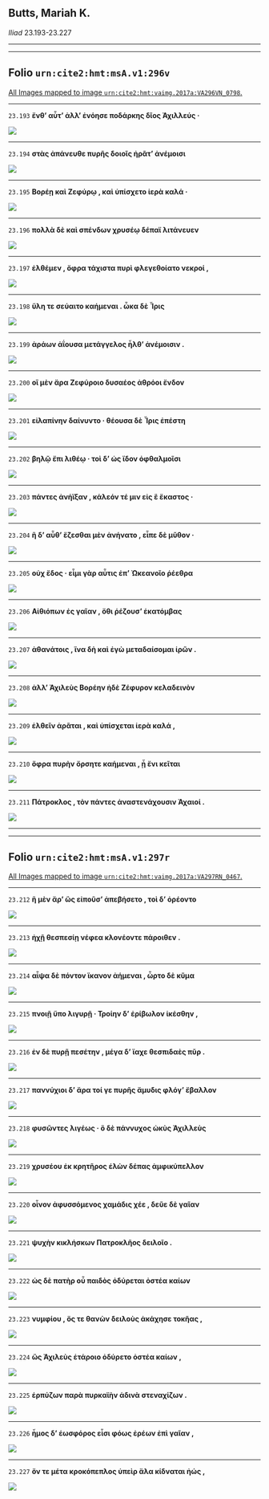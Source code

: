 

## Butts, Mariah K.

*Iliad* 23.193-23.227

---

---

## **Folio `urn:cite2:hmt:msA.v1:296v`**



[All Images mapped to image `urn:cite2:hmt:vaimg.2017a:VA296VN_0798`.](http://www.homermultitext.org/ict2/index.html?urn=urn:cite2:hmt:vaimg.2017a:VA296VN_0798@0.4749,0.3553,0.4272,0.01978&urn=urn:cite2:hmt:vaimg.2017a:VA296VN_0798@0.4773,0.3743,0.4204,0.02006&urn=urn:cite2:hmt:vaimg.2017a:VA296VN_0798@0.4775,0.3931,0.4165,0.02227&urn=urn:cite2:hmt:vaimg.2017a:VA296VN_0798@0.4738,0.4113,0.4392,0.02531&urn=urn:cite2:hmt:vaimg.2017a:VA296VN_0798@0.4725,0.4318,0.4543,0.02282&urn=urn:cite2:hmt:vaimg.2017a:VA296VN_0798@0.4792,0.4528,0.3791,0.01909&urn=urn:cite2:hmt:vaimg.2017a:VA296VN_0798@0.4792,0.4700,0.3957,0.02296&urn=urn:cite2:hmt:vaimg.2017a:VA296VN_0798@0.4796,0.4903,0.3926,0.01992&urn=urn:cite2:hmt:vaimg.2017a:VA296VN_0798@0.4751,0.5082,0.4090,0.01895&urn=urn:cite2:hmt:vaimg.2017a:VA296VN_0798@0.4773,0.5256,0.4042,0.02254&urn=urn:cite2:hmt:vaimg.2017a:VA296VN_0798@0.4753,0.5461,0.4060,0.01923&urn=urn:cite2:hmt:vaimg.2017a:VA296VN_0798@0.4786,0.5638,0.4143,0.02019&urn=urn:cite2:hmt:vaimg.2017a:VA296VN_0798@0.4735,0.5812,0.3935,0.02420&urn=urn:cite2:hmt:vaimg.2017a:VA296VN_0798@0.4742,0.6036,0.4095,0.01964&urn=urn:cite2:hmt:vaimg.2017a:VA296VN_0798@0.4755,0.6230,0.4210,0.02047&urn=urn:cite2:hmt:vaimg.2017a:VA296VN_0798@0.4768,0.6396,0.4193,0.02227&urn=urn:cite2:hmt:vaimg.2017a:VA296VN_0798@0.4737,0.6595,0.4046,0.02144&urn=urn:cite2:hmt:vaimg.2017a:VA296VN_0798@0.4735,0.6780,0.4188,0.02254&urn=urn:cite2:hmt:vaimg.2017a:VA296VN_0798@0.4738,0.6985,0.4258,0.02144)

---- 

 `23.193`  **ἔνθʼ αὖτʼ ἀλλʼ ἐνόησε ποδάρκης δῖος Ἀχιλλεύς ·** 

 <a href="http://www.homermultitext.org/ict2/index.html?urn=urn:cite2:hmt:vaimg.2017a:VA296VN_0798@0.4749,0.3553,0.4272,0.01978"><img src="http://beta.hpcc.uh.edu/scs/image/500/500/urn:cite2:hmt:vaimg.2017a:VA296VN_0798@0.4749,0.3553,0.4272,0.01978"/></a> 

---- 

 `23.194`  **στὰς ἀπάνευθε πυρῆς δοιοῖς ἠρᾶτʼ ἀνέμοισι** 

 <a href="http://www.homermultitext.org/ict2/index.html?urn=urn:cite2:hmt:vaimg.2017a:VA296VN_0798@0.4773,0.3743,0.4204,0.02006"><img src="http://beta.hpcc.uh.edu/scs/image/500/500/urn:cite2:hmt:vaimg.2017a:VA296VN_0798@0.4773,0.3743,0.4204,0.02006"/></a> 

---- 

 `23.195`  **Βορέῃ καὶ Ζεφύρῳ , καὶ ὑπίσχετο ἱερὰ καλά ·** 

 <a href="http://www.homermultitext.org/ict2/index.html?urn=urn:cite2:hmt:vaimg.2017a:VA296VN_0798@0.4775,0.3931,0.4165,0.02227"><img src="http://beta.hpcc.uh.edu/scs/image/500/500/urn:cite2:hmt:vaimg.2017a:VA296VN_0798@0.4775,0.3931,0.4165,0.02227"/></a> 

---- 

 `23.196`  **πολλὰ δὲ καὶ σπένδων χρυσέῳ δέπαϊ λιτάνευεν** 

 <a href="http://www.homermultitext.org/ict2/index.html?urn=urn:cite2:hmt:vaimg.2017a:VA296VN_0798@0.4738,0.4113,0.4392,0.02531"><img src="http://beta.hpcc.uh.edu/scs/image/500/500/urn:cite2:hmt:vaimg.2017a:VA296VN_0798@0.4738,0.4113,0.4392,0.02531"/></a> 

---- 

 `23.197`  **ἐλθέμεν , ὄφρα τάχιστα πυρὶ φλεγεθοίατο νεκροί ,** 

 <a href="http://www.homermultitext.org/ict2/index.html?urn=urn:cite2:hmt:vaimg.2017a:VA296VN_0798@0.4725,0.4318,0.4543,0.02282"><img src="http://beta.hpcc.uh.edu/scs/image/500/500/urn:cite2:hmt:vaimg.2017a:VA296VN_0798@0.4725,0.4318,0.4543,0.02282"/></a> 

---- 

 `23.198`  **ὕλη τε σεύαιτο καήμεναι . ὦκα δὲ Ἶρις** 

 <a href="http://www.homermultitext.org/ict2/index.html?urn=urn:cite2:hmt:vaimg.2017a:VA296VN_0798@0.4792,0.4528,0.3791,0.01909"><img src="http://beta.hpcc.uh.edu/scs/image/500/500/urn:cite2:hmt:vaimg.2017a:VA296VN_0798@0.4792,0.4528,0.3791,0.01909"/></a> 

---- 

 `23.199`  **ἀράων ἀΐουσα μετάγγελος ἦλθʼ ἀνέμοισιν .** 

 <a href="http://www.homermultitext.org/ict2/index.html?urn=urn:cite2:hmt:vaimg.2017a:VA296VN_0798@0.4792,0.4700,0.3957,0.02296"><img src="http://beta.hpcc.uh.edu/scs/image/500/500/urn:cite2:hmt:vaimg.2017a:VA296VN_0798@0.4792,0.4700,0.3957,0.02296"/></a> 

---- 

 `23.200`  **οἳ μὲν ἄρα Ζεφύροιο δυσαέος ἀθρόοι ἔνδον** 

 <a href="http://www.homermultitext.org/ict2/index.html?urn=urn:cite2:hmt:vaimg.2017a:VA296VN_0798@0.4796,0.4903,0.3926,0.01992"><img src="http://beta.hpcc.uh.edu/scs/image/500/500/urn:cite2:hmt:vaimg.2017a:VA296VN_0798@0.4796,0.4903,0.3926,0.01992"/></a> 

---- 

 `23.201`  **εἰλαπίνην δαίνυντο · θέουσα δὲ Ἶρις ἐπέστη** 

 <a href="http://www.homermultitext.org/ict2/index.html?urn=urn:cite2:hmt:vaimg.2017a:VA296VN_0798@0.4751,0.5082,0.4090,0.01895"><img src="http://beta.hpcc.uh.edu/scs/image/500/500/urn:cite2:hmt:vaimg.2017a:VA296VN_0798@0.4751,0.5082,0.4090,0.01895"/></a> 

---- 

 `23.202`  **βηλῷ ἔπι λιθέῳ · τοὶ δʼ ὡς ἴδον ὀφθαλμοῖσι** 

 <a href="http://www.homermultitext.org/ict2/index.html?urn=urn:cite2:hmt:vaimg.2017a:VA296VN_0798@0.4773,0.5256,0.4042,0.02254"><img src="http://beta.hpcc.uh.edu/scs/image/500/500/urn:cite2:hmt:vaimg.2017a:VA296VN_0798@0.4773,0.5256,0.4042,0.02254"/></a> 

---- 

 `23.203`  **πάντες ἀνήϊξαν , κάλεόν τέ μιν εἰς ἓ ἕκαστος ·** 

 <a href="http://www.homermultitext.org/ict2/index.html?urn=urn:cite2:hmt:vaimg.2017a:VA296VN_0798@0.4753,0.5461,0.4060,0.01923"><img src="http://beta.hpcc.uh.edu/scs/image/500/500/urn:cite2:hmt:vaimg.2017a:VA296VN_0798@0.4753,0.5461,0.4060,0.01923"/></a> 

---- 

 `23.204`  **ἣ δʼ αὖθʼ ἕζεσθαι μὲν ἀνήνατο , εἶπε δὲ μῦθον ·** 

 <a href="http://www.homermultitext.org/ict2/index.html?urn=urn:cite2:hmt:vaimg.2017a:VA296VN_0798@0.4786,0.5638,0.4143,0.02019"><img src="http://beta.hpcc.uh.edu/scs/image/500/500/urn:cite2:hmt:vaimg.2017a:VA296VN_0798@0.4786,0.5638,0.4143,0.02019"/></a> 

---- 

 `23.205`  **οὐχ ἕδος · εἶμι γὰρ αὖτις ἐπʼ Ὠκεανοῖο ῥέεθρα** 

 <a href="http://www.homermultitext.org/ict2/index.html?urn=urn:cite2:hmt:vaimg.2017a:VA296VN_0798@0.4735,0.5812,0.3935,0.02420"><img src="http://beta.hpcc.uh.edu/scs/image/500/500/urn:cite2:hmt:vaimg.2017a:VA296VN_0798@0.4735,0.5812,0.3935,0.02420"/></a> 

---- 

 `23.206`  **Αἰθιόπων ἐς γαῖαν , ὅθι ῥέζουσʼ ἑκατόμβας** 

 <a href="http://www.homermultitext.org/ict2/index.html?urn=urn:cite2:hmt:vaimg.2017a:VA296VN_0798@0.4742,0.6036,0.4095,0.01964"><img src="http://beta.hpcc.uh.edu/scs/image/500/500/urn:cite2:hmt:vaimg.2017a:VA296VN_0798@0.4742,0.6036,0.4095,0.01964"/></a> 

---- 

 `23.207`  **ἀθανάτοις , ἵνα δὴ καὶ ἐγὼ μεταδαίσομαι ἱρῶν .** 

 <a href="http://www.homermultitext.org/ict2/index.html?urn=urn:cite2:hmt:vaimg.2017a:VA296VN_0798@0.4755,0.6230,0.4210,0.02047"><img src="http://beta.hpcc.uh.edu/scs/image/500/500/urn:cite2:hmt:vaimg.2017a:VA296VN_0798@0.4755,0.6230,0.4210,0.02047"/></a> 

---- 

 `23.208`  **ἀλλʼ Ἀχιλεὺς Βορέην ἠδὲ Ζέφυρον κελαδεινὸν** 

 <a href="http://www.homermultitext.org/ict2/index.html?urn=urn:cite2:hmt:vaimg.2017a:VA296VN_0798@0.4768,0.6396,0.4193,0.02227"><img src="http://beta.hpcc.uh.edu/scs/image/500/500/urn:cite2:hmt:vaimg.2017a:VA296VN_0798@0.4768,0.6396,0.4193,0.02227"/></a> 

---- 

 `23.209`  **ἐλθεῖν ἀρᾶται , καὶ ὑπίσχεται ἱερὰ καλά ,** 

 <a href="http://www.homermultitext.org/ict2/index.html?urn=urn:cite2:hmt:vaimg.2017a:VA296VN_0798@0.4737,0.6595,0.4046,0.02144"><img src="http://beta.hpcc.uh.edu/scs/image/500/500/urn:cite2:hmt:vaimg.2017a:VA296VN_0798@0.4737,0.6595,0.4046,0.02144"/></a> 

---- 

 `23.210`  **ὄφρα πυρὴν ὄρσητε καήμεναι , ᾗ ἔνι κεῖται** 

 <a href="http://www.homermultitext.org/ict2/index.html?urn=urn:cite2:hmt:vaimg.2017a:VA296VN_0798@0.4735,0.6780,0.4188,0.02254"><img src="http://beta.hpcc.uh.edu/scs/image/500/500/urn:cite2:hmt:vaimg.2017a:VA296VN_0798@0.4735,0.6780,0.4188,0.02254"/></a> 

---- 

 `23.211`  **Πάτροκλος , τὸν πάντες ἀναστενάχουσιν Ἀχαιοί .** 

 <a href="http://www.homermultitext.org/ict2/index.html?urn=urn:cite2:hmt:vaimg.2017a:VA296VN_0798@0.4738,0.6985,0.4258,0.02144"><img src="http://beta.hpcc.uh.edu/scs/image/500/500/urn:cite2:hmt:vaimg.2017a:VA296VN_0798@0.4738,0.6985,0.4258,0.02144"/></a> 

---

---

## **Folio `urn:cite2:hmt:msA.v1:297r`**



[All Images mapped to image `urn:cite2:hmt:vaimg.2017a:VA297RN_0467`.](http://www.homermultitext.org/ict2/index.html?urn=urn:cite2:hmt:vaimg.2017a:VA297RN_0467@0.2159,0.2102,0.4005,0.02614&urn=urn:cite2:hmt:vaimg.2017a:VA297RN_0467@0.2157,0.2333,0.4119,0.02324&urn=urn:cite2:hmt:vaimg.2017a:VA297RN_0467@0.2100,0.2530,0.4298,0.02531&urn=urn:cite2:hmt:vaimg.2017a:VA297RN_0467@0.2124,0.2762,0.4304,0.01992&urn=urn:cite2:hmt:vaimg.2017a:VA297RN_0467@0.2087,0.2950,0.4217,0.02047&urn=urn:cite2:hmt:vaimg.2017a:VA297RN_0467@0.2091,0.3133,0.4329,0.02116&urn=urn:cite2:hmt:vaimg.2017a:VA297RN_0467@0.2082,0.3328,0.4149,0.02324&urn=urn:cite2:hmt:vaimg.2017a:VA297RN_0467@0.2095,0.3519,0.4412,0.02144&urn=urn:cite2:hmt:vaimg.2017a:VA297RN_0467@0.2095,0.3723,0.4289,0.02089&urn=urn:cite2:hmt:vaimg.2017a:VA297RN_0467@0.2058,0.3891,0.3793,0.02241&urn=urn:cite2:hmt:vaimg.2017a:VA297RN_0467@0.2052,0.4101,0.4000,0.02047&urn=urn:cite2:hmt:vaimg.2017a:VA297RN_0467@0.2080,0.4290,0.4232,0.02061&urn=urn:cite2:hmt:vaimg.2017a:VA297RN_0467@0.2049,0.4484,0.3780,0.01867&urn=urn:cite2:hmt:vaimg.2017a:VA297RN_0467@0.2034,0.4656,0.4243,0.02337&urn=urn:cite2:hmt:vaimg.2017a:VA297RN_0467@0.2054,0.4863,0.4226,0.02047&urn=urn:cite2:hmt:vaimg.2017a:VA297RN_0467@0.2076,0.5035,0.4469,0.02324)

---- 

 `23.212`  **ἣ μὲν ἄρʼ ὣς εἰποῦσʼ ἀπεβήσετο , τοὶ δʼ ὀρέοντο** 

 <a href="http://www.homermultitext.org/ict2/index.html?urn=urn:cite2:hmt:vaimg.2017a:VA297RN_0467@0.2159,0.2102,0.4005,0.02614"><img src="http://beta.hpcc.uh.edu/scs/image/500/500/urn:cite2:hmt:vaimg.2017a:VA297RN_0467@0.2159,0.2102,0.4005,0.02614"/></a> 

---- 

 `23.213`  **ἠχῇ θεσπεσίῃ νέφεα κλονέοντε πάροιθεν .** 

 <a href="http://www.homermultitext.org/ict2/index.html?urn=urn:cite2:hmt:vaimg.2017a:VA297RN_0467@0.2157,0.2333,0.4119,0.02324"><img src="http://beta.hpcc.uh.edu/scs/image/500/500/urn:cite2:hmt:vaimg.2017a:VA297RN_0467@0.2157,0.2333,0.4119,0.02324"/></a> 

---- 

 `23.214`  **αἶψα δὲ πόντον ἵκανον ἀήμεναι , ὦρτο δὲ κῦμα** 

 <a href="http://www.homermultitext.org/ict2/index.html?urn=urn:cite2:hmt:vaimg.2017a:VA297RN_0467@0.2100,0.2530,0.4298,0.02531"><img src="http://beta.hpcc.uh.edu/scs/image/500/500/urn:cite2:hmt:vaimg.2017a:VA297RN_0467@0.2100,0.2530,0.4298,0.02531"/></a> 

---- 

 `23.215`  **πνοιῇ ὕπο λιγυρῇ · Τροίην δʼ ἐρίβωλον ἱκέσθην ,** 

 <a href="http://www.homermultitext.org/ict2/index.html?urn=urn:cite2:hmt:vaimg.2017a:VA297RN_0467@0.2124,0.2762,0.4304,0.01992"><img src="http://beta.hpcc.uh.edu/scs/image/500/500/urn:cite2:hmt:vaimg.2017a:VA297RN_0467@0.2124,0.2762,0.4304,0.01992"/></a> 

---- 

 `23.216`  **ἐν δὲ πυρῇ πεσέτην , μέγα δʼ ἴαχε θεσπιδαὲς πῦρ .** 

 <a href="http://www.homermultitext.org/ict2/index.html?urn=urn:cite2:hmt:vaimg.2017a:VA297RN_0467@0.2087,0.2950,0.4217,0.02047"><img src="http://beta.hpcc.uh.edu/scs/image/500/500/urn:cite2:hmt:vaimg.2017a:VA297RN_0467@0.2087,0.2950,0.4217,0.02047"/></a> 

---- 

 `23.217`  **παννύχιοι δʼ ἄρα τοί γε πυρῆς ἄμυδις φλόγʼ ἔβαλλον** 

 <a href="http://www.homermultitext.org/ict2/index.html?urn=urn:cite2:hmt:vaimg.2017a:VA297RN_0467@0.2091,0.3133,0.4329,0.02116"><img src="http://beta.hpcc.uh.edu/scs/image/500/500/urn:cite2:hmt:vaimg.2017a:VA297RN_0467@0.2091,0.3133,0.4329,0.02116"/></a> 

---- 

 `23.218`  **φυσῶντες λιγέως · ὃ δὲ πάννυχος ὠκὺς Ἀχιλλεὺς** 

 <a href="http://www.homermultitext.org/ict2/index.html?urn=urn:cite2:hmt:vaimg.2017a:VA297RN_0467@0.2082,0.3328,0.4149,0.02324"><img src="http://beta.hpcc.uh.edu/scs/image/500/500/urn:cite2:hmt:vaimg.2017a:VA297RN_0467@0.2082,0.3328,0.4149,0.02324"/></a> 

---- 

 `23.219`  **χρυσέου ἐκ κρητῆρος ἑλὼν δέπας ἀμφικύπελλον** 

 <a href="http://www.homermultitext.org/ict2/index.html?urn=urn:cite2:hmt:vaimg.2017a:VA297RN_0467@0.2095,0.3519,0.4412,0.02144"><img src="http://beta.hpcc.uh.edu/scs/image/500/500/urn:cite2:hmt:vaimg.2017a:VA297RN_0467@0.2095,0.3519,0.4412,0.02144"/></a> 

---- 

 `23.220`  **οἶνον ἀφυσσόμενος χαμάδις χέε , δεῦε δὲ γαῖαν** 

 <a href="http://www.homermultitext.org/ict2/index.html?urn=urn:cite2:hmt:vaimg.2017a:VA297RN_0467@0.2095,0.3723,0.4289,0.02089"><img src="http://beta.hpcc.uh.edu/scs/image/500/500/urn:cite2:hmt:vaimg.2017a:VA297RN_0467@0.2095,0.3723,0.4289,0.02089"/></a> 

---- 

 `23.221`  **ψυχὴν κικλήσκων Πατροκλῆος δειλοῖο .** 

 <a href="http://www.homermultitext.org/ict2/index.html?urn=urn:cite2:hmt:vaimg.2017a:VA297RN_0467@0.2058,0.3891,0.3793,0.02241"><img src="http://beta.hpcc.uh.edu/scs/image/500/500/urn:cite2:hmt:vaimg.2017a:VA297RN_0467@0.2058,0.3891,0.3793,0.02241"/></a> 

---- 

 `23.222`  **ὡς δὲ πατὴρ οὗ παιδὸς ὀδύρεται ὀστέα καίων** 

 <a href="http://www.homermultitext.org/ict2/index.html?urn=urn:cite2:hmt:vaimg.2017a:VA297RN_0467@0.2052,0.4101,0.4000,0.02047"><img src="http://beta.hpcc.uh.edu/scs/image/500/500/urn:cite2:hmt:vaimg.2017a:VA297RN_0467@0.2052,0.4101,0.4000,0.02047"/></a> 

---- 

 `23.223`  **νυμφίου , ὅς τε θανὼν δειλοὺς ἀκάχησε τοκῆας ,** 

 <a href="http://www.homermultitext.org/ict2/index.html?urn=urn:cite2:hmt:vaimg.2017a:VA297RN_0467@0.2080,0.4290,0.4232,0.02061"><img src="http://beta.hpcc.uh.edu/scs/image/500/500/urn:cite2:hmt:vaimg.2017a:VA297RN_0467@0.2080,0.4290,0.4232,0.02061"/></a> 

---- 

 `23.224`  **ὣς Ἀχιλεὺς ἑτάροιο ὀδύρετο ὀστέα καίων ,** 

 <a href="http://www.homermultitext.org/ict2/index.html?urn=urn:cite2:hmt:vaimg.2017a:VA297RN_0467@0.2049,0.4484,0.3780,0.01867"><img src="http://beta.hpcc.uh.edu/scs/image/500/500/urn:cite2:hmt:vaimg.2017a:VA297RN_0467@0.2049,0.4484,0.3780,0.01867"/></a> 

---- 

 `23.225`  **ἑρπύζων παρὰ πυρκαϊὴν ἁδινὰ στεναχίζων .** 

 <a href="http://www.homermultitext.org/ict2/index.html?urn=urn:cite2:hmt:vaimg.2017a:VA297RN_0467@0.2034,0.4656,0.4243,0.02337"><img src="http://beta.hpcc.uh.edu/scs/image/500/500/urn:cite2:hmt:vaimg.2017a:VA297RN_0467@0.2034,0.4656,0.4243,0.02337"/></a> 

---- 

 `23.226`  **ἦμος δʼ ἑωσφόρος εἶσι φόως ἐρέων ἐπὶ γαῖαν ,** 

 <a href="http://www.homermultitext.org/ict2/index.html?urn=urn:cite2:hmt:vaimg.2017a:VA297RN_0467@0.2054,0.4863,0.4226,0.02047"><img src="http://beta.hpcc.uh.edu/scs/image/500/500/urn:cite2:hmt:vaimg.2017a:VA297RN_0467@0.2054,0.4863,0.4226,0.02047"/></a> 

---- 

 `23.227`  **ὅν τε μέτα κροκόπεπλος ὑπεὶρ ἅλα κίδναται ἠώς ,** 

 <a href="http://www.homermultitext.org/ict2/index.html?urn=urn:cite2:hmt:vaimg.2017a:VA297RN_0467@0.2076,0.5035,0.4469,0.02324"><img src="http://beta.hpcc.uh.edu/scs/image/500/500/urn:cite2:hmt:vaimg.2017a:VA297RN_0467@0.2076,0.5035,0.4469,0.02324"/></a> 